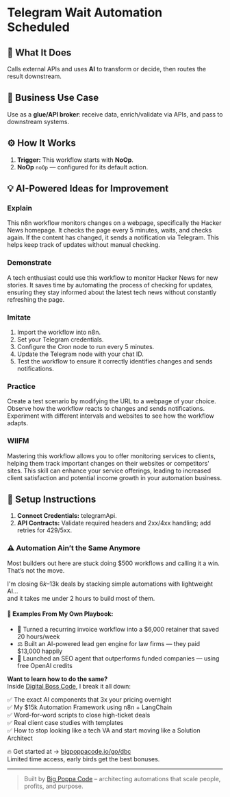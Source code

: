 # Telegram Wait Automation Scheduled
## 🚀 What It Does
Calls external APIs and uses **AI** to transform or decide, then routes the result downstream.

## 💼 Business Use Case
Use as a **glue/API broker**: receive data, enrich/validate via APIs, and pass to downstream systems.

## ⚙️ How It Works
1. **Trigger:** This workflow starts with **NoOp**.
2. **NoOp** `noOp` — configured for its default action.

## 💡 AI-Powered Ideas for Improvement
### Explain
This n8n workflow monitors changes on a webpage, specifically the Hacker News homepage. It checks the page every 5 minutes, waits, and checks again. If the content has changed, it sends a notification via Telegram. This helps keep track of updates without manual checking.

### Demonstrate
A tech enthusiast could use this workflow to monitor Hacker News for new stories. It saves time by automating the process of checking for updates, ensuring they stay informed about the latest tech news without constantly refreshing the page.

### Imitate
1. Import the workflow into n8n.
2. Set your Telegram credentials.
3. Configure the Cron node to run every 5 minutes.
4. Update the Telegram node with your chat ID.
5. Test the workflow to ensure it correctly identifies changes and sends notifications.

### Practice
Create a test scenario by modifying the URL to a webpage of your choice. Observe how the workflow reacts to changes and sends notifications. Experiment with different intervals and websites to see how the workflow adapts.

### WIIFM
Mastering this workflow allows you to offer monitoring services to clients, helping them track important changes on their websites or competitors' sites. This skill can enhance your service offerings, leading to increased client satisfaction and potential income growth in your automation business.

## 🔧 Setup Instructions
1. **Connect Credentials:** telegramApi.
2. **API Contracts:** Validate required headers and 2xx/4xx handling; add retries for 429/5xx.

### ⚠️ Automation Ain’t the Same Anymore

Most builders out here are stuck doing $500 workflows and calling it a win.  
That’s not the move.  

I'm closing $6k–$13k deals by stacking simple automations with lightweight AI...  
and it takes me under 2 hours to build most of them.

#### 🧠 Examples From My Own Playbook:
- 🔁 Turned a recurring invoice workflow into a $6,000 retainer that saved 20 hours/week  
- ⚖️ Built an AI-powered lead gen engine for law firms — they paid $13,000 happily  
- 🚀 Launched an SEO agent that outperforms funded companies — using free OpenAI credits  

**Want to learn how to do the same?**  
Inside [Digital Boss Code](https://bigpoppacode.io/go/dbc), I break it all down:

✅ The exact AI components that 3x your pricing overnight  
✅ My $15k Automation Framework using n8n + LangChain  
✅ Word-for-word scripts to close high-ticket deals  
✅ Real client case studies with templates  
✅ How to stop looking like a tech VA and start moving like a Solution Architect  

🔥 Get started at → [bigpoppacode.io/go/dbc](https://bigpoppacode.io/go/dbc)  
Limited time access, early birds get the best bonuses.

---
> Built by [Big Poppa Code](https://bigpoppacode.io) – architecting automations that scale people, profits, and purpose.
